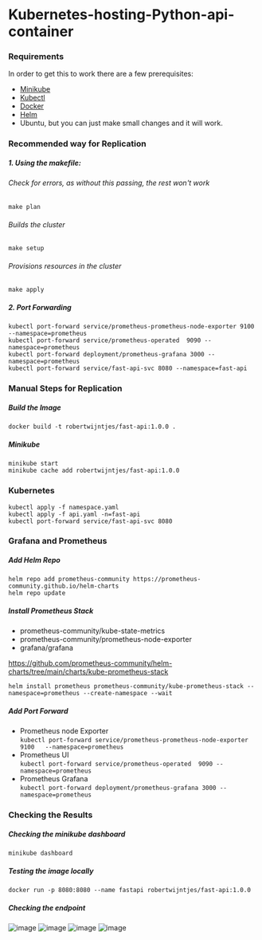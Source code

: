 # Kubernetes-hosting-Python-api-container

### Requirements
In order to get this to work there are a few prerequisites:
* [Minikube](https://phoenixnap.com/kb/install-minikube-on-ubuntu)
* [Kubectl](https://kubernetes.io/docs/tasks/tools/install-kubectl-linux/)
* [Docker](https://docs.docker.com/engine/install/ubuntu/)
* [Helm](https://helm.sh/docs/intro/install/)
* Ubuntu, but you can just make small changes and it will work.


### Recommended way for Replication
##### 1. Using the makefile:
###### Check for errors, as without this passing, the rest won't work
```
make plan
```

###### Builds the cluster
```
make setup
```

###### Provisions resources in the cluster
```
make apply
```
##### 2. Port Forwarding
```
kubectl port-forward service/prometheus-prometheus-node-exporter 9100   --namespace=prometheus
kubectl port-forward service/prometheus-operated  9090 --namespace=prometheus
kubectl port-forward deployment/prometheus-grafana 3000 --namespace=prometheus
kubectl port-forward service/fast-api-svc 8080 --namespace=fast-api
```
### Manual Steps for Replication
##### Build the Image
```
docker build -t robertwijntjes/fast-api:1.0.0 .
```

##### Minikube
```
minikube start 
minikube cache add robertwijntjes/fast-api:1.0.0
```

### Kubernetes
```
kubectl apply -f namespace.yaml
kubectl apply -f api.yaml -n=fast-api
kubectl port-forward service/fast-api-svc 8080
```

### Grafana and Prometheus
##### Add Helm Repo 
```
helm repo add prometheus-community https://prometheus-community.github.io/helm-charts
helm repo update
```
##### Install Prometheus Stack
- prometheus-community/kube-state-metrics
- prometheus-community/prometheus-node-exporter
- grafana/grafana
  
https://github.com/prometheus-community/helm-charts/tree/main/charts/kube-prometheus-stack

```
helm install prometheus prometheus-community/kube-prometheus-stack --namespace=prometheus --create-namespace --wait
```

##### Add Port Forward
- Prometheus node Exporter      
`kubectl port-forward service/prometheus-prometheus-node-exporter 9100   --namespace=prometheus`        
- Prometheus UI    
`kubectl port-forward service/prometheus-operated  9090 --namespace=prometheus`  
- Prometheus Grafana   
`kubectl port-forward deployment/prometheus-grafana 3000 --namespace=prometheus`

### Checking the Results
##### Checking the minikube dashboard
```
minikube dashboard
```
##### Testing the image locally
```
docker run -p 8080:8080 --name fastapi robertwijntjes/fast-api:1.0.0
```

##### Checking the endpoint
![image](https://user-images.githubusercontent.com/15350162/156442467-13c449f7-f37a-43a5-be12-98c840522358.png)
![image](https://user-images.githubusercontent.com/15350162/156640290-6fe9dbd5-1db5-46ea-bf5f-796c783ad4c9.png)
![image](https://user-images.githubusercontent.com/15350162/156640365-53b539b8-af03-49bc-bfc5-ecddf03e4b4d.png)
![image](https://user-images.githubusercontent.com/15350162/156640391-6791e566-db67-4a90-a164-cda7a40b1a1d.png)


